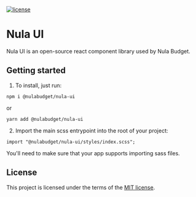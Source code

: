 [![license](https://img.shields.io/badge/license-MIT-blue.svg)](https://github.com/nulabudget/nula-ui/blob/master/LICENSE)

# Nula UI

Nula UI is an open-source react component library used by Nula Budget.

## Getting started

1. To install, just run:

```
npm i @nulabudget/nula-ui
```

or

```
yarn add @nulabudget/nula-ui
```

2. Import the main scss entrypoint into the root of your project:

```
import "@nulabudget/nula-ui/styles/index.scss";
```

You'll need to make sure that your app supports importing sass files.


## License

This project is licensed under the terms of the [MIT license](LICENSE).